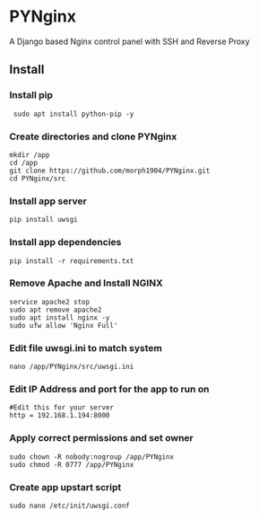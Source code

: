 # PYNginx
A Django based Nginx control panel with SSH and Reverse Proxy

## Install
### Install pip
```
 sudo apt install python-pip -y
```
   
### Create directories and clone PYNginx
    mkdir /app
    cd /app
    git clone https://github.com/morph1904/PYNginx.git
    cd PYNginx/src
### Install app server
    pip install uwsgi
### Install app dependencies    
    pip install -r requirements.txt
### Remove Apache and Install NGINX
    service apache2 stop
    sudo apt remove apache2
    sudo apt install nginx -y
    sudo ufw allow 'Nginx Full'
### Edit file uwsgi.ini to match system
    nano /app/PYNginx/src/uwsgi.ini
### Edit IP Address and port for the app to run on
    #Edit this for your server
    http = 192.168.1.194:8000
### Apply correct permissions and set owner
    sudo chown -R nobody:nogroup /app/PYNginx 
    sudo chmod -R 0777 /app/PYNginx 
### Create app upstart script
    sudo nano /etc/init/uwsgi.conf
    